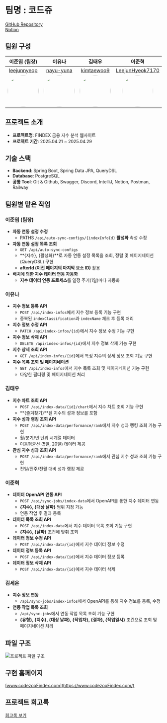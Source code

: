 # **팀명 : 코드쥬**
[GitHub Repository](https://github.com/sb2-team3/sb02-findex-team03)  
[Notion](https://ballistic-teller-d42.notion.site/1d9987eef3c680bea1cbeb1e529f6c91?pvs=4)

## **팀원 구성**
| 이준엽 (팀장) | 이유나 | 김태우 | 이준혁 | 김세은 |
|:---:|:---:|:---:|:---:|:---:|
| [leejunnyeop](https://github.com/leejunnyeop) | [nayu-yuna](https://github.com/nayu-yuna) | [kimtaewoo9](https://github.com/kimtaewoo9) | [LeejunHyeok7170](https://github.com/LeejunHyeok7170) | [Seeun126](https://github.com/Seeun126) |
| <img src="https://github.com/user-attachments/assets/1f604bdd-aecf-4da1-a3fe-ed18375dc616" width="100" style="border-radius:50%"/> | <img src="https://github.com/user-attachments/assets/2662eb9e-c5a5-46d9-913d-8551b2a3511d" width="100" style="border-radius:50%"/> | <img src="https://github.com/user-attachments/assets/5e3fae80-c6bc-445c-835e-1ed821ed2b17" width="100" style="border-radius:50%"/> | <img src="https://github.com/user-attachments/assets/df0436df-2949-4a45-8f7a-c4dc902e18cd" width="100" style="border-radius:50%"/> | <img src="https://github.com/user-attachments/assets/267453d8-560d-4b4a-a07a-ab5093287adc" width="100" style="border-radius:50%"/> |





## **프로젝트 소개**
- **프로젝트명**: FINDEX 금융 지수 분석 웹사이트
- **프로젝트 기간**: 2025.04.21 ~ 2025.04.29



## **기술 스택**
- **Backend**: Spring Boot, Spring Data JPA, QueryDSL
- **Database**: PostgreSQL
- **공통 Tool**: Git & Github, Swagger, Discord, IntelliJ, Notion, Postman, Railway


## **팀원별 맡은 작업**
### **이준엽 (팀장)**
- **자동 연동 설정 수정**
    - PATHS `/api/auto-sync-configs/{indexInfoId}` **활성화** 속성 수정
- **자동 연동 설정 목록 조회**
    - `GET /api/auto-sync-configs`
    - **{지수}, {활성화}**로 자동 연동 설정 목록을 조회, 정렬 및 페이지네이션(QueryDSL) 구현
    - **afterId (이전 페이지의 마지막 요소 ID)** 활용
- **배치에 의한 지수 데이터 연동 자동화**
    - **지수 데이터 연동 프로세스**를 일정 주기(1일)마다 자동화

### **이유나**
- **지수 정보 등록 API**
    - `POST /api/index-infos`에서 지수 정보 등록 기능 구현
    - 중복된 `indexClassification`과 `indexName` 체크 후 등록 처리
- **지수 정보 수정 API**
    - `PATCH /api/index-infos/{id}`에서 지수 정보 수정 기능 구현
- **지수 정보 삭제 API**
    - `DELETE /api/index-infos/{id}`에서 지수 정보 삭제 기능 구현
- **지수 상세 조회 API**
    - `GET /api/index-infos/{id}`에서 특정 지수의 상세 정보 조회 기능 구현
- **지수 목록 조회 및 페이지네이션**
    - `GET /api/index-infos`에서 지수 목록 조회 및 페이지네이션 기능 구현
    - 다양한 필터링 및 페이지네이션 처리

### **김태우**
- **지수 차트 조회 API**
    - `POST /api/index-data/{id}/chart`에서 지수 차트 조회 기능 구현
    - **{즐겨찾기}**된 지수의 성과 정보를 포함
- **지수 성과 랭킹 조회 API**
    - `POST /api/index-data/performance/rank`에서 지수 성과 랭킹 조회 기능 구현
    - 월/분기/년 단위 시계열 데이터
    - 이동평균선 (5일, 20일) 데이터 제공
- **관심 지수 성과 조회 API**
    - `POST /api/index-data/performance/rank`에서 관심 지수 성과 조회 기능 구현
    - 전일/전주/전월 대비 성과 랭킹 제공

### **이준혁**
- **데이터 OpenAPI 연동 API**
    - `POST /api/sync-jobs/index-data`에서 OpenAPI를 통한 지수 데이터 연동
    - **{지수}, {대상 날짜}** 범위 지정 가능
    - 연동 작업 후 결과 등록
- **데이터 목록 조회 API**
    - `POST /api/index-data`에서 지수 데이터 목록 조회 기능 구현
    - **{지수}, {날짜}** 조건에 맞춰 조회
- **데이터 정보 수정 API**
    - `POST /api/index-data/{id}`에서 지수 데이터 정보 수정
- **데이터 정보 등록 API**
    - `POST /api/index-data/{id}`에서 지수 데이터 정보 등록
- **데이터 정보 삭제 API**
    - `POST /api/index-data/{id}`에서 지수 데이터 삭제

### **김세은**
- **지수 정보 연동**
    - `/api/sync-jobs/index-infos`에서 OpenAPI를 통해 지수 정보를 등록, 수정
- **연동 작업 목록 조회**
    - `/api/sync-jobs`에서 연동 작업 목록 조회 기능 구현
    - **{유형}, {지수}, {대상 날짜}, {작업자}, {결과}, {작업일시}** 조건으로 조회 및 페이지네이션 처리


## **파일 구조**
![프로젝트 파일 구조](https://github.com/user-attachments/assets/f5371587-dece-48e7-894a-f5e3f52d660f)


## **구현 홈페이지**
[www.codezooFindex.com](https://www.codezooFindex.com/)


## **프로젝트 회고록**
[회고록 보기](https://www.notion.so/4L-1e0987eef3c68016a9f4ee169b9c816a)
